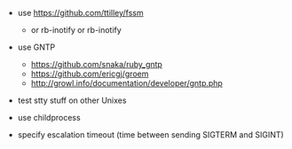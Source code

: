 * use https://github.com/ttilley/fssm
  * or rb-inotify or rb-inotify
* use GNTP
  * https://github.com/snaka/ruby_gntp
  * https://github.com/ericgj/groem
  * http://growl.info/documentation/developer/gntp.php

* test stty stuff on other Unixes
* use childprocess

* specify escalation timeout (time between sending SIGTERM and SIGINT)
